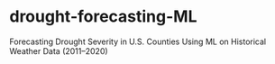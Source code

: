 # drought-forecasting-ML
Forecasting Drought Severity in U.S. Counties Using ML on Historical Weather Data (2011–2020)
